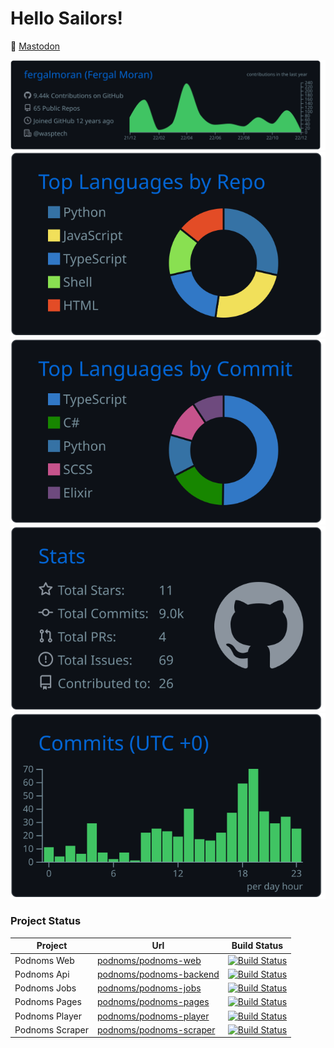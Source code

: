 # Hello Sailors!

🐘 <a rel="me" href="https://mastodon.fergl.ie/@fergal">Mastodon</a>

[![](https://raw.githubusercontent.com/fergalmoran/github-profile-summary-cards/master/profile-summary-card-output/github_dark/0-profile-details.svg)](https://github.com/vn7n24fzkq/github-profile-summary-cards)
[![](https://raw.githubusercontent.com/fergalmoran/github-profile-summary-cards/master/profile-summary-card-output/github_dark/1-repos-per-language.svg)](https://github.com/vn7n24fzkq/github-profile-summary-cards) [![](https://raw.githubusercontent.com/fergalmoran/github-profile-summary-cards/master/profile-summary-card-output/github_dark/2-most-commit-language.svg)](https://github.com/vn7n24fzkq/github-profile-summary-cards)
[![](https://raw.githubusercontent.com/fergalmoran/github-profile-summary-cards/master/profile-summary-card-output/github_dark/3-stats.svg)](https://github.com/vn7n24fzkq/github-profile-summary-cards) [![](https://raw.githubusercontent.com/fergalmoran/github-profile-summary-cards/master/profile-summary-card-output/github_dark/4-productive-time.svg)](https://github.com/vn7n24fzkq/github-profile-summary-cards)

### Project Status

| Project         | Url                                  | Build Status                                                                                                                                                                                                       |
| --------------- | ------------------------------------ | ------------------------------------------------------------------------------------------------------------------------------------------------------------------------------------------------------------------ |
| Podnoms Web     | [podnoms/podnoms-web][pnweb]         | [![Build Status](https://dev.azure.com/podnoms/podnoms-web/_apis/build/status/podnoms-web?branchName=trunk)](https://dev.azure.com/podnoms/podnoms-web/_build/latest?definitionId=17&branchName=trunk)             |
| Podnoms Api     | [podnoms/podnoms-backend][pnapi]     | [![Build Status](https://dev.azure.com/podnoms/podnoms-web/_apis/build/status/podnoms-backend?branchName=trunk)](https://dev.azure.com/podnoms/podnoms-web/_build/latest?definitionId=18&branchName=trunk)         |
| Podnoms Jobs    | [podnoms/podnoms-jobs][pnjobs]       | [![Build Status](https://dev.azure.com/podnoms/podnoms-web/_apis/build/status/podnoms-jobs?branchName=trunk)](https://dev.azure.com/podnoms/podnoms-web/_build/latest?definitionId=19&branchName=trunk)            |
| Podnoms Pages   | [podnoms/podnoms-pages][pnpages]     | [![Build Status](https://dev.azure.com/podnoms/podnoms-web/_apis/build/status/podnoms-pages?branchName=develop)](https://dev.azure.com/podnoms/podnoms-web/_build/latest?definitionId=20&branchName=develop)       |
| Podnoms Player  | [podnoms/podnoms-player][pnplayer]   | [![Build Status](https://dev.azure.com/podnoms/podnoms-web/_apis/build/status/podnoms-player?branchName=trunk)](https://dev.azure.com/podnoms/podnoms-web/_build/latest?definitionId=16&branchName=trunk)          |
| Podnoms Scraper | [podnoms/podnoms-scraper][pnscraper] | [![Build Status](https://dev.azure.com/podnoms/podnoms-web/_apis/build/status/podnoms.podnoms-scraper?branchName=trunk)](https://dev.azure.com/podnoms/podnoms-web/_build/latest?definitionId=15&branchName=trunk) |

[pnweb]: https://github.com/podnoms/podnoms-web
[pnapi]: https://github.com/podnoms/podnoms-web
[pnjobs]: https://github.com/podnoms/podnoms-jobs
[pnpages]: https://github.com/podnoms/podnoms-pages
[pnplayer]: https://github.com/podnoms/podnoms-player
[pnscraper]: https://github.com/podnoms/podnoms-scraper
